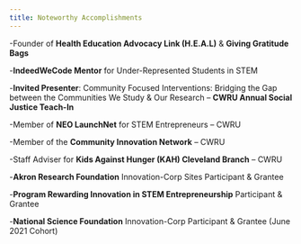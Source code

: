 ```yaml
---
title: Noteworthy Accomplishments
---
```


-Founder of **Health Education Advocacy Link (H.E.A.L)** & **Giving Gratitude Bags**

-**IndeedWeCode Mentor** for Under-Represented Students in STEM 

-**Invited Presenter**: Community Focused Interventions: Bridging the Gap between the Communities We Study & Our Research – **CWRU Annual Social Justice Teach-In**

-Member of **NEO LaunchNet** for STEM Entrepreneurs – CWRU 

-Member of the **Community Innovation Network** – CWRU

-Staff Adviser for **Kids Against Hunger (KAH) Cleveland Branch** – CWRU 

-**Akron Research Foundation** Innovation-Corp Sites Participant & Grantee

-**Program Rewarding Innovation in STEM Entrepreneurship** Participant & Grantee 

-**National Science Foundation** Innovation-Corp Participant & Grantee (June 2021 Cohort)
